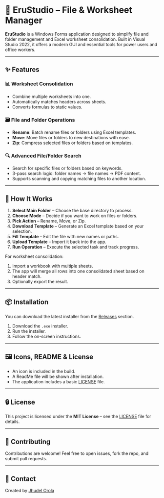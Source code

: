 # 📁 EruStudio – File & Worksheet Manager

**EruStudio** is a Windows Forms application designed to simplify file and folder management and Excel worksheet consolidation. Built in Visual Studio 2022, it offers a modern GUI and essential tools for power users and office workers.

---

## ✨ Features

### 📊 Worksheet Consolidation
- Combine multiple worksheets into one.
- Automatically matches headers across sheets.
- Converts formulas to static values.

### 🗃️ File and Folder Operations
- **Rename**: Batch rename files or folders using Excel templates.
- **Move**: Move files or folders to new destinations with ease.
- **Zip**: Compress selected files or folders based on templates.

### 🔍 Advanced File/Folder Search
- Search for specific files or folders based on keywords.
- 3-pass search logic: folder names → file names → PDF content.
- Supports scanning and copying matching files to another location.

---

## 🧰 How It Works

1. **Select Main Folder** – Choose the base directory to process.
2. **Choose Mode** – Decide if you want to work on files or folders.
3. **Pick Action** – Rename, Move, or Zip.
4. **Download Template** – Generate an Excel template based on your selection.
5. **Fill Template** – Edit the file with new names or paths.
6. **Upload Template** – Import it back into the app.
7. **Run Operation** – Execute the selected task and track progress.

For worksheet consolidation:
1. Import a workbook with multiple sheets.
2. The app will merge all rows into one consolidated sheet based on header match.
3. Optionally export the result.

---

## 📦 Installation

You can download the latest installer from the [Releases](https://github.com/jhudel26/EruStudio/tree/master/Installer) section.

1. Download the `.exe` installer.
2. Run the installer.
3. Follow the on-screen instructions.

---

## 🖼 Icons, README & License

- An icon is included in the build.
- A ReadMe file will be shown after installation.
- The application includes a basic [LICENSE](LICENSE) file.

---

## 🔒 License

This project is licensed under the **MIT License** – see the [LICENSE](https://github.com/jhudel26/EruStudio/blob/master/LICENSE.txt) file for details.

---

## 🤝 Contributing

Contributions are welcome! Feel free to open issues, fork the repo, and submit pull requests.

---

## 📧 Contact

Created by [Jhudel Orola](mailto:your.email@example.com)

